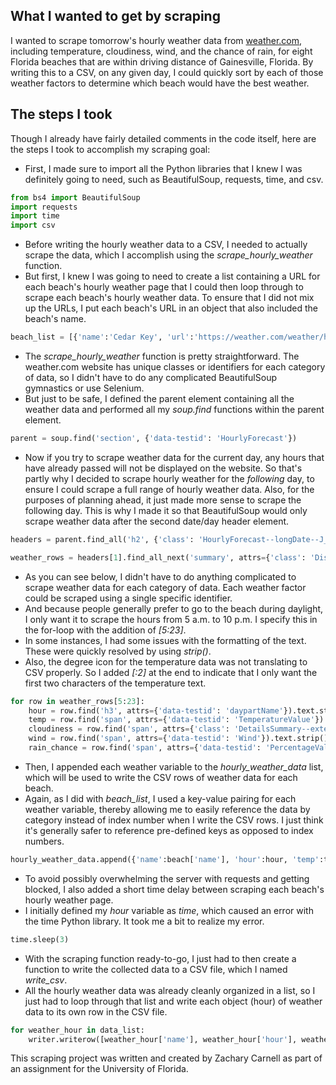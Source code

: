 ## What I wanted to get by scraping

I wanted to scrape tomorrow's hourly weather data from [weather.com](https://weather.com/), including temperature, cloudiness, wind, and the chance of rain, for eight Florida beaches that are within driving distance of Gainesville, Florida. By writing this to a CSV, on any given day, I could quickly sort by each of those weather factors to determine which beach would have the best weather.

## The steps I took

Though I already have fairly detailed comments in the code itself, here are the steps I took to accomplish my scraping goal:

- First, I made sure to import all the Python libraries that I knew I was definitely going to need, such as BeautifulSoup, requests, time, and csv.

```python
from bs4 import BeautifulSoup
import requests
import time
import csv
```

- Before writing the hourly weather data to a CSV, I needed to actually scrape the data, which I accomplish using the *scrape_hourly_weather* function.
- But first, I knew I was going to need to create a list containing a URL for each beach's hourly weather page that I could then loop through to scrape each beach's hourly weather data. To ensure that I did not mix up the URLs, I put each beach's URL in an object that also included the beach's name.

```python
beach_list = [{'name':'Cedar Key', 'url':'https://weather.com/weather/hourbyhour/l/Cedar+Key+FL?canonicalCityId=bb28a62d2243110b4fb73bc365ff5055a642b46474198b2d0d95907489f821f9'}, {'name':'Crescent Beach', 'url':'https://weather.com/weather/hourbyhour/l/Crescent+Beach+FL+USFL0994:1:US'}, {'name':'Fernandina Beach', 'url':'https://weather.com/weather/hourbyhour/l/Fernandina+Beach+FL?canonicalCityId=e2b080b1185d1ed5dddf546006ca29ba4c56243763a9fe5bc3ba12868343bad9'}, {'name':'Flagler Beach', 'url':'https://weather.com/weather/hourbyhour/l/Flagler+Beach+FL?canonicalCityId=257a6dc20177db56e73faaf6bf1c6a984bdeec76761d81764e944aaa85b25ca1'}, {'name':'Jacksonville Beach', 'url':'https://weather.com/weather/hourbyhour/l/Jacksonville+Beach+FL?canonicalCityId=8cd17a4ef12fc87328ae54dd7a3adb84f37d3ef7b70c791800e070c8261f5f6c'}, {'name':'Neptune Beach', 'url':'https://weather.com/weather/hourbyhour/l/Neptune+Beach+FL?canonicalCityId=41fd51fa06c503f9abf98d97876d9b6618e773c69d8b4c8c0160b52b0abb696b'}, {'name':'St. Augustine Beach', 'url':'https://weather.com/weather/hourbyhour/l/587a164e718da1d014e46176e4dceae6c76525f26ed40c4a79fa14deb1a8d33f'}, {'name':'St. Pete Beach', 'url':'https://weather.com/weather/hourbyhour/l/c929d484ba3a462ae3f93dcd8040ca1e28a85e81d2c75da93da25469d38f4367'}]

```

- The *scrape_hourly_weather* function is pretty straightforward. The weather.com website has unique classes or identifiers for each category of data, so I didn't have to do any complicated BeautifulSoup gymnastics or use Selenium.
- But just to be safe, I defined the parent element containing all the weather data and performed all my *soup.find* functions within the parent element.

```python
parent = soup.find('section', {'data-testid': 'HourlyForecast'})
```

- Now if you try to scrape weather data for the current day, any hours that have already passed will not be displayed on the website. So that's partly why I decided to scrape hourly weather for the *following* day, to ensure I could scrape a full range of hourly weather data. Also, for the purposes of planning ahead, it just made more sense to scrape the following day. This is why I made it so that BeautifulSoup would only scrape weather data after the second date/day header element.

```python
headers = parent.find_all('h2', {'class': 'HourlyForecast--longDate--J_Pdh'})

weather_rows = headers[1].find_all_next('summary', attrs={'class': 'Disclosure--Summary--3GiL4'})
```

- As you can see below, I didn't have to do anything complicated to scrape weather data for each category of data. Each weather factor could be scraped using a single specific identifier.
- And because people generally prefer to go to the beach during daylight, I only want it to scrape the hours from 5 a.m. to 10 p.m. I specify this in the for-loop with the addition of *[5:23]*.
- In some instances, I had some issues with the formatting of the text. These were quickly resolved by using *strip()*.
- Also, the degree icon for the temperature data was not translating to CSV properly. So I added *[:2]* at the end to indicate that I only want the first two characters of the temperature text.

```python
for row in weather_rows[5:23]:
    hour = row.find('h3', attrs={'data-testid': 'daypartName'}).text.strip()
    temp = row.find('span', attrs={'data-testid': 'TemperatureValue'}).text.strip()[:2]
    cloudiness = row.find('span', attrs={'class': 'DetailsSummary--extendedData--307Ax'}).text.strip()
    wind = row.find('span', attrs={'data-testid': 'Wind'}).text.strip()
    rain_chance = row.find('span', attrs={'data-testid': 'PercentageValue'}).text.strip()
```

- Then, I appended each weather variable to the *hourly_weather_data* list, which will be used to write the CSV rows of weather data for each beach.
- Again, as I did with *beach_list*, I used a key-value pairing for each weather variable, thereby allowing me to easily reference the data by category instead of index number when I write the CSV rows. I just think it's generally safer to reference pre-defined keys as opposed to index numbers.

```python
hourly_weather_data.append({'name':beach['name'], 'hour':hour, 'temp':temp, 'cloudiness':cloudiness, 'wind':wind, 'rain_chance':rain_chance})
```

- To avoid possibly overwhelming the server with requests and getting blocked, I also added a short time delay between scraping each beach's hourly weather page.
- I initially defined my *hour* variable as *time*, which caused an error with the time Python library. It took me a bit to realize my error.

```python
time.sleep(3)
```

- With the scraping function ready-to-go, I just had to then create a function to write the collected data to a CSV file, which I named *write_csv*.
- All the hourly weather data was already cleanly organized in a list, so I just had to loop through that list and write each object (hour) of weather data to its own row in the CSV file.

```python
for weather_hour in data_list:
    writer.writerow([weather_hour['name'], weather_hour['hour'], weather_hour['temp'], weather_hour['cloudiness'], weather_hour['wind'], weather_hour['rain_chance']])
```
This scraping project was written and created by Zachary Carnell as part of an assignment for the University of Florida. 
